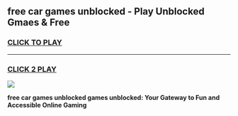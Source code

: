 
## free car games unblocked - Play Unblocked Gmaes & Free
<h3>
<a href="https://premium.freeplayer.one?title=free_car_games_unblocked&ref=20F">CLICK TO PLAY</a></h3>
<hr>

<h3>
<a href="https://premium.freeplayer.one?title=free_car_games_unblocked&ref=20F">CLICK 2 PLAY</a>
  
</h3>

<a href="https://premium.freeplayer.one?title=free_car_games_unblocked&ref=20F/"><img src="https://clearcache.store/games.png"></a>


**free car games unblocked games unblocked: Your Gateway to Fun and Accessible Online Gaming**
